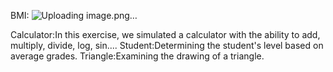 BMI:
![Uploading image.png…]()

Calculator:In this exercise, we simulated a calculator with the ability to add, multiply, divide, log, sin....
Student:Determining the student's level based on average grades.
Triangle:Examining the drawing of a triangle.
